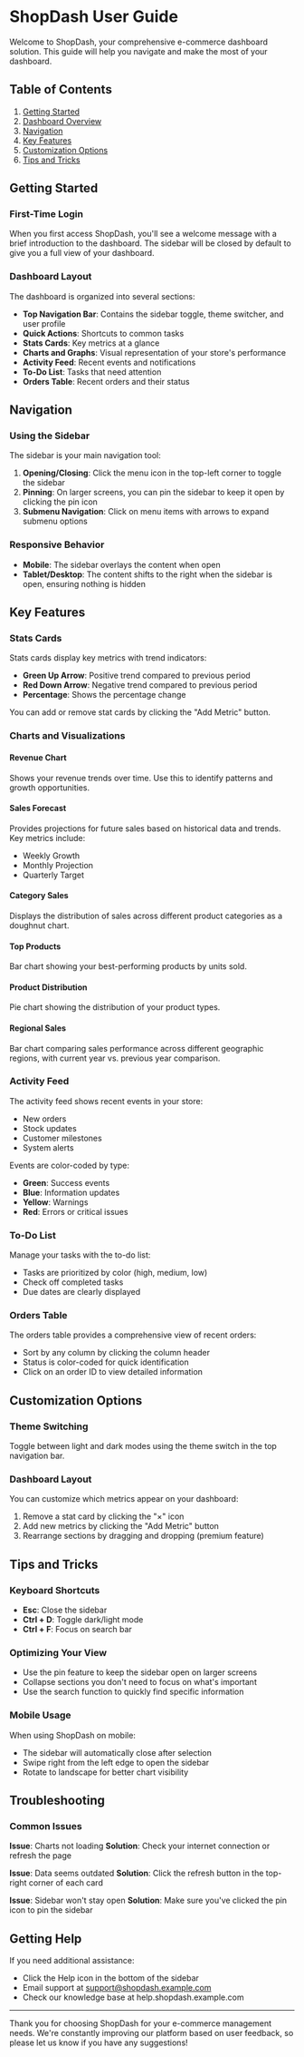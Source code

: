 # ShopDash User Guide

Welcome to ShopDash, your comprehensive e-commerce dashboard solution. This guide will help you navigate and make the most of your dashboard.

## Table of Contents

1. [Getting Started](#getting-started)
2. [Dashboard Overview](#dashboard-overview)
3. [Navigation](#navigation)
4. [Key Features](#key-features)
5. [Customization Options](#customization-options)
6. [Tips and Tricks](#tips-and-tricks)

## Getting Started

### First-Time Login

When you first access ShopDash, you'll see a welcome message with a brief introduction to the dashboard. The sidebar will be closed by default to give you a full view of your dashboard.

### Dashboard Layout

The dashboard is organized into several sections:
- **Top Navigation Bar**: Contains the sidebar toggle, theme switcher, and user profile
- **Quick Actions**: Shortcuts to common tasks
- **Stats Cards**: Key metrics at a glance
- **Charts and Graphs**: Visual representation of your store's performance
- **Activity Feed**: Recent events and notifications
- **To-Do List**: Tasks that need attention
- **Orders Table**: Recent orders and their status

## Navigation

### Using the Sidebar

The sidebar is your main navigation tool:

1. **Opening/Closing**: Click the menu icon in the top-left corner to toggle the sidebar
2. **Pinning**: On larger screens, you can pin the sidebar to keep it open by clicking the pin icon
3. **Submenu Navigation**: Click on menu items with arrows to expand submenu options

### Responsive Behavior

- **Mobile**: The sidebar overlays the content when open
- **Tablet/Desktop**: The content shifts to the right when the sidebar is open, ensuring nothing is hidden

## Key Features

### Stats Cards

Stats cards display key metrics with trend indicators:
- **Green Up Arrow**: Positive trend compared to previous period
- **Red Down Arrow**: Negative trend compared to previous period
- **Percentage**: Shows the percentage change

You can add or remove stat cards by clicking the "Add Metric" button.

### Charts and Visualizations

#### Revenue Chart
Shows your revenue trends over time. Use this to identify patterns and growth opportunities.

#### Sales Forecast
Provides projections for future sales based on historical data and trends. Key metrics include:
- Weekly Growth
- Monthly Projection
- Quarterly Target

#### Category Sales
Displays the distribution of sales across different product categories as a doughnut chart.

#### Top Products
Bar chart showing your best-performing products by units sold.

#### Product Distribution
Pie chart showing the distribution of your product types.

#### Regional Sales
Bar chart comparing sales performance across different geographic regions, with current year vs. previous year comparison.

### Activity Feed

The activity feed shows recent events in your store:
- New orders
- Stock updates
- Customer milestones
- System alerts

Events are color-coded by type:
- **Green**: Success events
- **Blue**: Information updates
- **Yellow**: Warnings
- **Red**: Errors or critical issues

### To-Do List

Manage your tasks with the to-do list:
- Tasks are prioritized by color (high, medium, low)
- Check off completed tasks
- Due dates are clearly displayed

### Orders Table

The orders table provides a comprehensive view of recent orders:
- Sort by any column by clicking the column header
- Status is color-coded for quick identification
- Click on an order ID to view detailed information

## Customization Options

### Theme Switching

Toggle between light and dark modes using the theme switch in the top navigation bar.

### Dashboard Layout

You can customize which metrics appear on your dashboard:
1. Remove a stat card by clicking the "×" icon
2. Add new metrics by clicking the "Add Metric" button
3. Rearrange sections by dragging and dropping (premium feature)

## Tips and Tricks

### Keyboard Shortcuts

- **Esc**: Close the sidebar
- **Ctrl + D**: Toggle dark/light mode
- **Ctrl + F**: Focus on search bar

### Optimizing Your View

- Use the pin feature to keep the sidebar open on larger screens
- Collapse sections you don't need to focus on what's important
- Use the search function to quickly find specific information

### Mobile Usage

When using ShopDash on mobile:
- The sidebar will automatically close after selection
- Swipe right from the left edge to open the sidebar
- Rotate to landscape for better chart visibility

## Troubleshooting

### Common Issues

**Issue**: Charts not loading
**Solution**: Check your internet connection or refresh the page

**Issue**: Data seems outdated
**Solution**: Click the refresh button in the top-right corner of each card

**Issue**: Sidebar won't stay open
**Solution**: Make sure you've clicked the pin icon to pin the sidebar

## Getting Help

If you need additional assistance:
- Click the Help icon in the bottom of the sidebar
- Email support at support@shopdash.example.com
- Check our knowledge base at help.shopdash.example.com

---

Thank you for choosing ShopDash for your e-commerce management needs. We're constantly improving our platform based on user feedback, so please let us know if you have any suggestions!
